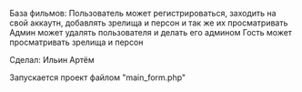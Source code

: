 База фильмов:
Пользователь может регистрироваться, заходить на свой аккаутн, добавлять зрелища и персон и так же их просматривать
Админ может удалять пользователя и делать его админом
Гость может просматривать зрелища и персон

Сделал: Ильин Артём

Запускается проект файлом "main_form.php"
